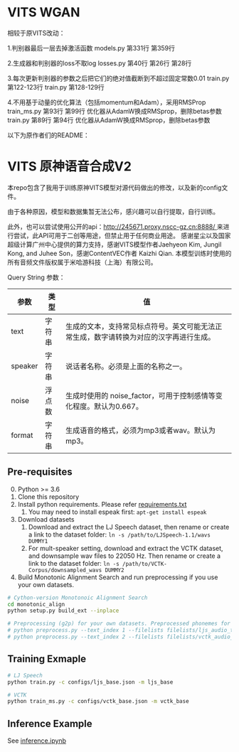 # VITS WGAN

相较于原VITS改动：

1.判别器最后一层去掉激活函数
models.py 第331行 第359行

2.生成器和判别器的loss不取log
losses.py 第40行 第26行 第28行

3.每次更新判别器的参数之后把它们的绝对值截断到不超过固定常数0.01
train.py 第122-123行
train.py 第128-129行

4.不用基于动量的优化算法（包括momentum和Adam），采用RMSProp
train_ms.py 第93行 第99行
优化器从AdamW换成RMSprop，删除betas参数
train.py 第89行 第94行
优化器从AdamW换成RMSprop，删除betas参数


以下为原作者们的README：

# VITS 原神语音合成V2

本repo包含了我用于训练原神VITS模型对源代码做出的修改，以及新的config文件。

由于各种原因，模型和数据集暂无法公布，感兴趣可以自行提取，自行训练。

此外，也可以尝试使用公开的api：[http://245671.proxy.nscc-gz.cn:8888/ ](http://245671.proxy.nscc-gz.cn:8888/?text=%E4%BD%A0%E5%A5%BD%E5%91%80&speaker=枫原万叶)来进行尝试，此API可用于二创等用途，但禁止用于任何商业用途。
感谢星尘以及国家超级计算广州中心提供的算力支持，感谢VITS模型作者Jaehyeon Kim, Jungil Kong, and Juhee Son，感谢ContentVEC作者 Kaizhi Qian.
本模型训练时使用的所有音频文件版权属于米哈游科技（上海）有限公司。

Query String 参数：

| 参数 | 类型 | 值 |
| ------------- | ------------- | ------------  |
| text | 字符串 |  生成的文本，支持常见标点符号。英文可能无法正常生成，数字请转换为对应的汉字再进行生成。 |
| speaker | 字符串 |  说话者名称。必须是上面的名称之一。 |
| noise | 浮点数 |  生成时使用的 noise_factor，可用于控制感情等变化程度。默认为0.667。 |
| format | 字符串 |  生成语音的格式，必须为mp3或者wav。默认为mp3。 |


## Pre-requisites
0. Python >= 3.6
0. Clone this repository
0. Install python requirements. Please refer [requirements.txt](requirements.txt)
    1. You may need to install espeak first: `apt-get install espeak`
0. Download datasets
    1. Download and extract the LJ Speech dataset, then rename or create a link to the dataset folder: `ln -s /path/to/LJSpeech-1.1/wavs DUMMY1`
    1. For mult-speaker setting, download and extract the VCTK dataset, and downsample wav files to 22050 Hz. Then rename or create a link to the dataset folder: `ln -s /path/to/VCTK-Corpus/downsampled_wavs DUMMY2`
0. Build Monotonic Alignment Search and run preprocessing if you use your own datasets.
```sh
# Cython-version Monotonoic Alignment Search
cd monotonic_align
python setup.py build_ext --inplace

# Preprocessing (g2p) for your own datasets. Preprocessed phonemes for LJ Speech and VCTK have been already provided.
# python preprocess.py --text_index 1 --filelists filelists/ljs_audio_text_train_filelist.txt filelists/ljs_audio_text_val_filelist.txt filelists/ljs_audio_text_test_filelist.txt 
# python preprocess.py --text_index 2 --filelists filelists/vctk_audio_sid_text_train_filelist.txt filelists/vctk_audio_sid_text_val_filelist.txt filelists/vctk_audio_sid_text_test_filelist.txt
```


## Training Exmaple
```sh
# LJ Speech
python train.py -c configs/ljs_base.json -m ljs_base

# VCTK
python train_ms.py -c configs/vctk_base.json -m vctk_base
```


## Inference Example
See [inference.ipynb](inference.ipynb)
